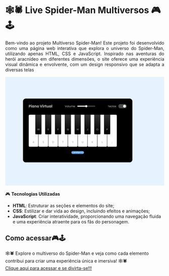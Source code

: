 # 🕸️🕷️ Live Spider-Man Multiversos 🎮🕹️

<div align="justify">
Bem-vindo ao projeto Multiverso Spider-Man! Este projeto foi desenvolvido como uma página web interativa que explora o universo do Spider-Man, utilizando apenas HTML, CSS e JavaScript. Inspirado nas aventuras do herói aracnídeo em diferentes dimensões, o site oferece uma experiência visual dinâmica e envolvente, com um design responsivo que se adapta a diversas telas
</div>

![image](https://raw.githubusercontent.com/rodrigor-ti/simuladorPiano/refs/heads/main/src/images/piano.jpg)

🎮 **Tecnologias Utilizadas**
-   **HTML**: Estruturar as seções e elementos do site;
-   **CSS**: Estilizar e dar vida ao design, incluindo efeitos e animações;
-   **JavaScript**: Criar interatividade, proporcionando uma navegação fluida e uma experiência atraente para os fãs do personagem.
  
## Como acessar🎮🕹️
🕸️🕷️ Explore o multiverso do Spider-Man e veja como cada elemento contribui para criar uma experiência única e imersiva! 🕸️🕷️
<br>
<a href="https://rodrigor-ti.github.io/spiderman/" target="_blank">Clique aqui para acessar e se divirta-se!!!</a>
